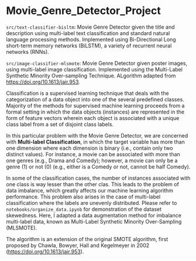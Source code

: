 # Movie_Genre_Detector_Project
`src/text-classifier-bisltm`: Movie Genre Detector given the title and description using multi-label text classification and standard natural language processing methods.
Implemented using Bi-Directional Long short-term memory networks (BiLSTM), a variety of recurrent neural networks (RNNs). 

`src/image-classifier-mlsmote`: Movie Genre Detector given poster images, using multi-label image classification. 
Implemented using the Multi-Label Synthetic Minority Over-sampling Technique. 
ALgorithm adapted from https://doi.org/10.1613/jair.953.

Classification is a supervised learning technique that deals with the categorization of a data object into one of the several predefined classes. Majority of the methods for supervised machine learning proceeds from a formal setting in which the data objects (instances) are represented in the form of feature vectors wherein each object is associated with a unique class label from a set of disjoint class labels. 

In this particular problem with the Movie Genre Detector, we are concerned with **Multi-label Classification**, in which the target variable has more than one dimension where each dimension is binary (i.e., contain only two distinct values). For instance, a movie can be associated with more than one genres (e.g., Drama and Comedy); however, a movie can only be a genre (1) or not (0) (e.g., either is a Comedy or not, cannot be half Comedy).

In some of the classification cases, the number of instances associated with one class is way lesser than the other clas. This leads to the problem of data imbalance, which greatly affects our machine learning algorithm performance. This problem also arises in the case of multi-label classification where the labels are unevenly distributed. Please refer to `notebooks/organize_data.ipynb` for demonstration of the dataset skewedness. Here, I adapted a data augmentation method for imbalance multi-label data, known as Multi-Label Synthetic Minority Over-Sampling (MLSMOTE).

The algorithm is an extension of the original SMOTE algorithm, first proposed by Chawla, Bowyer, Hall and Kegelmeyer in 2002 (https://doi.org/10.1613/jair.953). 


